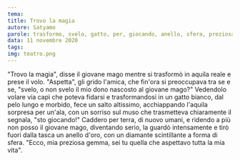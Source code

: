 ```yaml
---
tema:
title: Trovo la magia
autore: Satyamo
parole: trasformo, svelo, gatto, per, giocando, anello, sfera, preziosa
data: 11 novembre 2020
tags: 
img: teatro.png
---
```

"Trovo la magia", disse il giovane mago mentre si trasformò in aquila reale e prese il volo.  "Aspetta", gli grido l'amica, che fin'ora si preoccupava tra se e se, "svelo, o non svelo il mio dono nascosto al giovane mago?"  Vedendolo volare via capì che poteva fidarsi e trasformandosi in un gatto bianco, dal pelo lungo e morbido, fece un salto altissimo, acchiappando l'aquila sorpresa per un'ala, con un sorriso sul muso che trasmetteva chiaramente il segnala, "sto giocando!"  Caddero per terra, di nuovo umani, e ridendo a più non posso il giovane mago, diventando serio, la guardò intensamente e tirò fuori dalla tasca un anello d'oro, con un diamante scintillante a forma di sfera.  "Ecco, mia preziosa gemma, sei tu quella che aspettavo tutta la mia vita".
